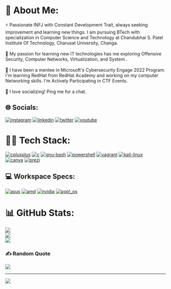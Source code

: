 # 🔮 About Me:
⚡ Passionate INFJ with Constant Development Trait, always seeking improvement and learning new things. I am pursuing BTech with specialization in Computer Science and Technology at Chandubhai S. Patel Institute Of Technology, Charusat University, Changa.<br><br>🌱 My passion for learning new IT technologies has me exploring Offensive Security, Computer Networks, Virtualization, and System .<br><br>🔭 I have been a mentee in Microsoft's Cybersecurity Engage 2022 Program. I'm learning RedHat from RedHat Academy and working on my computer Networking skills. I'm Actively Participating in CTF Events. <br><br>💬 I love socializing! Ping me for a chat.

## 🌐 Socials:
<a href='https://instagram.com/het.soni_' target="_blank"><img alt='instagram' src='https://img.shields.io/badge/instagram-100000?style=for-the-badge&logo=instagram&logoColor=white&labelColor=000000&color=D94662'/></a>
<a href='https://www.linkedin.com/in/het-soni/' target="_blank"><img alt='linkedin' src='https://img.shields.io/badge/linkedin-100000?style=for-the-badge&logo=linkedin&logoColor=white&labelColor=000000&color=0F79B1'/></a>
<a href='https://twitter.com/h3tson1' target="_blank"><img alt='twitter' src='https://img.shields.io/badge/twitter-100000?style=for-the-badge&logo=twitter&logoColor=white&labelColor=000000&color=289EE7'/></a>
<a href='https://www.youtube.com/channel/UCIT6glDN1AhIM3XLe5OF5Gg' target="_blank"><img alt='youtube' src='https://img.shields.io/badge/youtube-100000?style=for-the-badge&logo=youtube&logoColor=white&labelColor=000000&color=F40F0F'/></a>

# 👨‍💻 Tech Stack:
<a href='https://www.w3schools.com/cpp' target="_blank"><img alt='cplusplus' src='https://img.shields.io/badge/C++-100000?style=for-the-badge&logo=cplusplus&logoColor=white&labelColor=000000&color=00427E'/></a>
<a href='https://www.w3schools.com/c/' target="_blank"><img alt='c' src='https://img.shields.io/badge/C-100000?style=for-the-badge&logo=c&logoColor=white&labelColor=000000&color=035697'/></a> 
<a href='https://www.gnu.org/software/bash/' target="_blank"><img alt='gnu-bash' src='https://img.shields.io/badge/bash-100000?style=for-the-badge&logo=gnu-bash&logoColor=white&labelColor=000000&color=4EAA25'/></a>
<a href='https://docs.microsoft.com/en-us/powershell/' target="_blank"><img alt='powershell' src='https://img.shields.io/badge/powershell-100000?style=for-the-badge&logo=powershell&logoColor=white&labelColor=000000&color=256DB8'/></a> 
<a href='https://pop.system76.com/' target="_blank"><img alt='vagrant' src='https://img.shields.io/badge/vagrant-100000?style=for-the-badge&logo=vagrant&logoColor=white&labelColor=000000&color=104CAC'/></a>
<a href='https://www.kali.org/' target="_blank"><img alt='kali-linux' src='https://img.shields.io/badge/Kali_Linux-100000?style=for-the-badge&logo=kali-linux&logoColor=white&labelColor=black&color=black'/></a> 
<br>
<a href='canva.com' target="_blank"><img alt='canva' src='https://img.shields.io/badge/canva-100000?style=for-the-badge&logo=canva&logoColor=white&labelColor=000000&color=00C4CC'/></a>
<a href='https://prezi.com/' target="_blank"><img alt='prezi' src='https://img.shields.io/badge/Prezi-100000?style=for-the-badge&logo=prezi&logoColor=white&labelColor=000000&color=5A99F7'/></a>

## 💻 Workspace Specs:
<a href='' target="_blank"><img alt='asus' src='https://img.shields.io/badge/ROG-Strix_G15-100000?style=for-the-badge&logo=asus&logoColor=white&labelColor=000000&color=0071C5'/></a>
<a href='' target="_blank"><img alt='amd' src='https://img.shields.io/badge/AMD-Ryzen_7 4800H-100000?style=for-the-badge&logo=amd&logoColor=white&labelColor=000000&color=ED1C24'/></a>
<a href='' target="_blank"><img alt='nvidia' src='https://img.shields.io/badge/Nvidia-GTX_1650-100000?style=for-the-badge&logo=nvidia&logoColor=white&labelColor=000000&color=76B900'/></a>
<a href='https://pop.system76.com/' target="_blank"><img alt='pop!_os' src='https://img.shields.io/badge/Pop!_OS-100000?style=for-the-badge&logo=pop!_os&logoColor=white&labelColor=000000&color=46B3C1'/></a>


# 📊 GitHub Stats:
![](https://github-readme-stats.vercel.app/api?username=hetsonii&theme=dark&hide_border=false&include_all_commits=false&count_private=false)<br/>
![](https://github-readme-streak-stats.herokuapp.com/?user=hetsonii&theme=dark&hide_border=false)<br/>
![](https://github-readme-stats.vercel.app/api/top-langs/?username=hetsonii&theme=dark&hide_border=false&include_all_commits=false&count_private=false&layout=compact)

### ✍️ Random Quote
![](https://quotes-github-readme.vercel.app/api?type=horizontal&theme=radical)

---
[![](https://visitcount.itsvg.in/api?id=hetsonii&label=Profile%20Views&pretty=false)](https://visitcount.itsvg.in)
